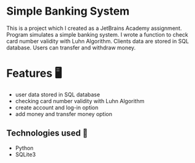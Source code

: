 # Simple Banking System

This is a project which I created as a JetBrains Academy assignment. Program simulates a simple banking system. I wrote a function to check card number validity with Luhn Algorithm. Clients data are stored in SQL database. Users can transfer and withdraw money.

# Features  🖥

- user data stored in SQL database
- checking card number validity with Luhn Algorithm
- create account and log-in option
- add money and transfer money option

## Technologies used 🔧

- Python
- SQLite3
